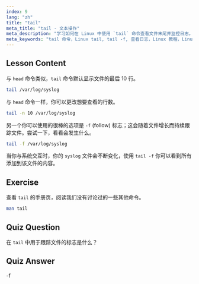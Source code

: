 ```yaml
---
index: 9
lang: "zh"
title: "tail"
meta_title: "tail - 文本操作"
meta_description: "学习如何在 Linux 中使用 `tail` 命令查看文件末尾并监控日志。了解 `tail -f` 以获取实时更新。开始你的 Linux 之旅！"
meta_keywords: "tail 命令，Linux tail, tail -f, 查看日志，Linux 教程，Linux 初学者，Linux 指南"
---
```


## Lesson Content

与 `head` 命令类似，`tail` 命令默认显示文件的最后 10 行。

```bash
tail /var/log/syslog
```

与 `head` 命令一样，你可以更改想要查看的行数。

```bash
tail -n 10 /var/log/syslog
```

另一个你可以使用的很棒的选项是 `-f` (follow) 标志；这会随着文件增长而持续跟踪文件。尝试一下，看看会发生什么。

```bash
tail -f /var/log/syslog
```

当你与系统交互时，你的 `syslog` 文件会不断变化，使用 `tail -f` 你可以看到所有添加到该文件的内容。

## Exercise

查看 `tail` 的手册页，阅读我们没有讨论过的一些其他命令。

```bash
man tail
```

## Quiz Question

在 `tail` 中用于跟踪文件的标志是什么？

## Quiz Answer

-f
